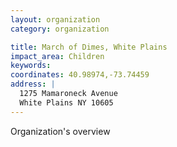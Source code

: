 ```yaml
---
layout: organization
category: organization

title: March of Dimes, White Plains
impact_area: Children
keywords: 
coordinates: 40.98974,-73.74459
address: |
  1275 Mamaroneck Avenue
  White Plains NY 10605
---
```

Organization's overview
